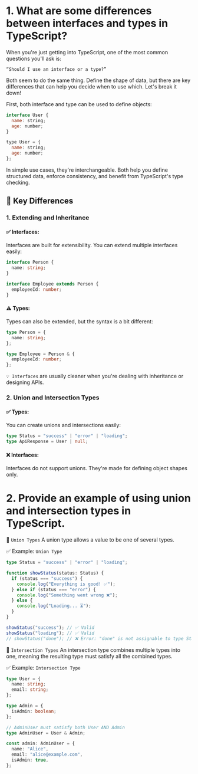 
# 1. What are some differences between interfaces and types in TypeScript?

When you're just getting into TypeScript, one of the most common questions you'll ask is:

 `“Should I use an interface or a type?”`

Both seem to do the same thing. Define the shape of data, but there are key differences that can help you decide when to use which. Let's break it down!

First, both interface and type can be used to define objects:


```javascript
interface User {
  name: string;
  age: number;
}

type User = {
  name: string;
  age: number;
};

```


In simple use cases, they're interchangeable. Both help you define structured data, enforce consistency, and benefit from TypeScript's type checking.

## 🔸 Key Differences
### 1. Extending and Inheritance
#### ✅ Interfaces:
Interfaces are built for extensibility. You can extend multiple interfaces easily:

```typescript
interface Person {
  name: string;
}

interface Employee extends Person {
  employeeId: number;
}
```

#### ⚠️ Types:
Types can also be extended, but the syntax is a bit different:
```typescript
type Person = {
  name: string;
};

type Employee = Person & {
  employeeId: number;
};

```
`💡 Interfaces` are usually cleaner when you're dealing with inheritance or designing APIs.

### 2. Union and Intersection Types
#### ✅ Types:
You can create unions and intersections easily:
```typescript
type Status = "success" | "error" | "loading";
type ApiResponse = User | null;
```
#### ❌ Interfaces:
Interfaces do not support unions. They're made for defining object shapes only.
# 2. Provide an example of using union and intersection types in TypeScript.
🔀 `Union Types`
A union type allows a value to be one of several types.

✅ Example: `Union Type`
```typescript
type Status = "success" | "error" | "loading";

function showStatus(status: Status) {
  if (status === "success") {
    console.log("Everything is good! ✅");
  } else if (status === "error") {
    console.log("Something went wrong ❌");
  } else {
    console.log("Loading... ⏳");
  }
}

showStatus("success"); // ✅ Valid
showStatus("loading"); // ✅ Valid
// showStatus("done"); // ❌ Error: "done" is not assignable to type Status
```
🔗 `Intersection Types`
An intersection type combines multiple types into one, meaning the resulting type must satisfy all the combined types.

✅ Example: `Intersection Type`
```typescript
type User = {
  name: string;
  email: string;
};

type Admin = {
  isAdmin: boolean;
};

// AdminUser must satisfy both User AND Admin
type AdminUser = User & Admin;

const admin: AdminUser = {
  name: "Alice",
  email: "alice@example.com",
  isAdmin: true,
};

```